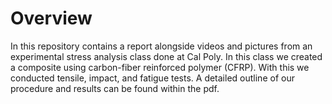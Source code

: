 # Overview
In this repository contains a report alongside videos and pictures from an experimental stress analysis class done at Cal Poly. In this class we created a composite using carbon-fiber reinforced polymer (CFRP). With this we conducted tensile, impact, and fatigue tests. A detailed outline of our procedure and results can be found within the pdf.
